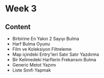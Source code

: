 # Week 3
## Content
- Birbirine En Yakın 2 Sayıyı Bulma
- Harf Bulma Oyunu
- Film ve Koleksiyon Filtreleme
- Map içindeki Entry'leri Satır Satır Yazdırma
- Bir Kelimedeki Harflerin Frekansını Bulma
- Generic Metot Yazımı
- Liste Sınıfı Yapmak